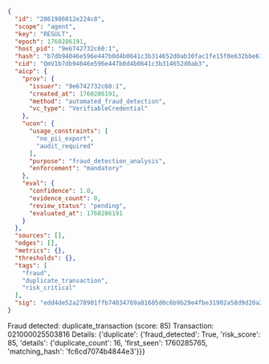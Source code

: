 ```json
{
  "id": "2861986012e224c8",
  "scope": "agent",
  "key": "RESULT",
  "epoch": 1760286191,
  "host_pid": "9e6742732c60:1",
  "hash": "b7db94046e596e447b0d4b0641c3b314652d0ab30fac1fe15f0e632bbe61b72e",
  "cid": "QmV1b7db94046e596e447b0d4b0641c3b314652d0ab3",
  "aicp": {
    "prov": {
      "issuer": "9e6742732c60:1",
      "created_at": 1760286191,
      "method": "automated_fraud_detection",
      "vc_type": "VerifiableCredential"
    },
    "ucon": {
      "usage_constraints": [
        "no_pii_export",
        "audit_required"
      ],
      "purpose": "fraud_detection_analysis",
      "enforcement": "mandatory"
    },
    "eval": {
      "confidence": 1.0,
      "evidence_count": 0,
      "review_status": "pending",
      "evaluated_at": 1760286191
    }
  },
  "sources": [],
  "edges": [],
  "metrics": {},
  "thresholds": {},
  "tags": [
    "fraud",
    "duplicate_transaction",
    "risk_critical"
  ],
  "sig": "edd4de52a278901ffb74034769a81605d0c6b9b29e4fbe31902a58d9d20a230d"
}
```

Fraud detected: duplicate_transaction (score: 85)
Transaction: 021000025503816
Details: {'duplicate': {'fraud_detected': True, 'risk_score': 85, 'details': {'duplicate_count': 16, 'first_seen': 1760285765, 'matching_hash': 'fc6cd7074b4844e3'}}}
